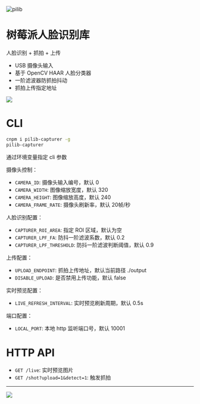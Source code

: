 ![pilib](https://tech.biko.pub/gw/52b8d91a-eb9f-4057-9d5d-00679fed4493.png)

# 树莓派人脸识别库

人脸识别 + 抓拍 + 上传

- USB 摄像头输入
- 基于 OpenCV HAAR 人脸分类器
- 一阶滤波器防抓拍抖动
- 抓拍上传指定地址

![](https://tech.biko.pub/gw/3d33350d-4f2f-46be-89e5-37f79b9d93ab.jpg)

# CLI

```bash
cnpm i pilib-capturer -g
pilib-capturer
```

通过环境变量指定 cli 参数

摄像头控制：
- `CAMERA_ID`: 摄像头输入编号，默认 0
- `CAMERA_WIDTH`: 图像缩放宽度，默认 320
- `CAMERA_HEIGHT`: 图像缩放高度，默认 240
- `CAMERA_FRAME_RATE`: 摄像头刷新率，默认 20帧/秒

人脸识别配置：
- `CAPTURER_ROI_AREA`: 指定 ROI 区域，默认为空
- `CAPTURER_LPF_FA`: 防抖一阶滤波系数，默认 0.2
- `CAPTURER_LPF_THRESHOLD`: 防抖一阶滤波判断阈值，默认 0.9

上传配置：
- `UPLOAD_ENDPOINT`: 抓拍上传地址，默认当前路径 ./output
- `DISABLE_UPLOAD`: 是否禁用上传功能，默认 false

实时预览配置：
- `LIVE_REFRESH_INTERVAL`: 实时预览刷新周期，默认 0.5s

端口配置：
- `LOCAL_PORT`: 本地 http 监听端口号，默认 10001

# HTTP API

- `GET /live`: 实时预览图片
- `GET /shot?upload=1&detect=1`: 触发抓拍


-------

![](https://tech.biko.pub/gw/assets/20210330130624.png)
